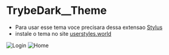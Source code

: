 # TrybeDark__Theme

- Para usar esse tema voce precisara dessa extensao [Stylus](https://chrome.google.com/webstore/detail/stylus/clngdbkpkpeebahjckkjfobafhncgmne?hl=pt-BR)
- instale o tema no site [userstyles.world](https://userstyles.world/style/3932/trybe-darkmode)

![Login](https://github.com/Andreyrvs/TrybeDark__Theme/blob/main/Login.png)
![Home](https://github.com/Andreyrvs/TrybeDark__Theme/blob/main/HomePage.png)

